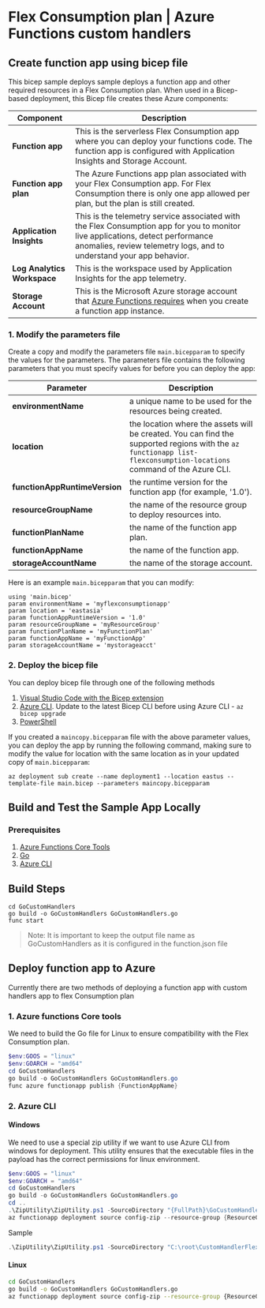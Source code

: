 # Flex Consumption plan | Azure Functions custom handlers

## Create function app using bicep file

This bicep sample deploys sample deploys a function app and other required resources in a Flex Consumption plan. When used in a Bicep-based deployment, this Bicep file creates these Azure components:

| Component | Description |
| ---- | ---- |
| **Function app** | This is the serverless Flex Consumption app where you can deploy your functions code. The function app is configured with Application Insights and Storage Account.|
| **Function app plan** | The Azure Functions app plan associated with your Flex Consumption app. For Flex Consumption there is only one app allowed per plan, but the plan is still created.|
| **Application Insights** | This is the telemetry service associated with the Flex Consumption app for you to monitor live applications, detect performance anomalies, review telemetry logs, and to understand your app behavior.|
| **Log Analytics Workspace** | This is the workspace used by Application Insights for the app telemetry.|
| **Storage Account** | This is the Microsoft Azure storage account that [Azure Functions requires](https://learn.microsoft.com/azure/azure-functions/storage-considerations) when you create a function app instance.|


### 1. Modify the parameters file

Create a copy and modify the parameters file `main.bicepparam` to specify the values for the parameters. The parameters file contains the following parameters that you must specify values for before you can deploy the app:

| Parameter | Description |
| ---- | ---- |
| **environmentName** | a unique name to be used for the resources being created.|
| **location** | the location where the assets will be created. You can find the supported regions with the `az functionapp list-flexconsumption-locations` command of the Azure CLI.|
| **functionAppRuntimeVersion** | the runtime version for the function app (for example, '1.0').|
| **resourceGroupName** | the name of the resource group to deploy resources into.|
| **functionPlanName** | the name of the function app plan.|
| **functionAppName** | the name of the function app.|
| **storageAccountName** | the name of the storage account.|

Here is an example `main.bicepparam` that you can modify:

```bicep
using 'main.bicep'
param environmentName = 'myflexconsumptionapp'
param location = 'eastasia'
param functionAppRuntimeVersion = '1.0'
param resourceGroupName = 'myResourceGroup'
param functionPlanName = 'myFunctionPlan'
param functionAppName = 'myFunctionApp'
param storageAccountName = 'mystorageacct'
```

### 2. Deploy the bicep file

You can deploy bicep file through one of the following methods
1. [Visual Studio Code with the Bicep extension](https://learn.microsoft.com/azure/azure-resource-manager/bicep/deploy-vscode)
2. [Azure CLI](https://learn.microsoft.com/azure/azure-resource-manager/bicep/deploy-cli). Update to the latest Bicep CLI before using Azure CLI - `az bicep upgrade`
3. [PowerShell](https://learn.microsoft.com/azure/azure-resource-manager/bicep/deploy-powershell)

If you created a `maincopy.bicepparam` file with the above parameter values, you can deploy the app by running the following command, making sure to modify the value for location with the same location as in your updated copy of `main.bicepparam`:

```
az deployment sub create --name deployment1 --location eastus --template-file main.bicep --parameters maincopy.bicepparam
```
## Build and Test the Sample App Locally

### Prerequisites
1. [Azure Functions Core Tools](https://learn.microsoft.com/en-us/azure/azure-functions/functions-run-local?tabs=windows%2Cisolated-process%2Cnode-v4%2Cpython-v2%2Chttp-trigger%2Ccontainer-apps&pivots=programming-language-csharp)
2. [Go](https://go.dev/doc/install)
3. [Azure CLI](https://learn.microsoft.com/en-us/cli/azure/install-azure-cli?view=azure-cli-latest)

## Build Steps

```
cd GoCustomHandlers
go build -o GoCustomHandlers GoCustomHandlers.go
func start
```
> Note: It is important to keep the output file name as GoCustomHandlers as it is configured in the function.json file

## Deploy function app to Azure

Currently there are two methods of deploying a function app with custom handlers app to flex Consumption plan

### 1. Azure functions Core tools

We need to build the Go file for Linux to ensure compatibility with the Flex Consumption plan.

```powershell
$env:GOOS = "linux"
$env:GOARCH = "amd64"
cd GoCustomHandlers
go build -o GoCustomHandlers GoCustomHandlers.go
func azure functionapp publish {FunctionAppName}
```

### 2. Azure CLI

#### Windows
We need to use a special zip utility if we want to use Azure CLI from windows for deployment. This utility ensures that the executable files in the payload has the correct permissions for linux environment.

```powershell
$env:GOOS = "linux"
$env:GOARCH = "amd64"
cd GoCustomHandlers
go build -o GoCustomHandlers GoCustomHandlers.go
cd ..
.\ZipUtility\ZipUtility.ps1 -SourceDirectory "{FullPath}\GoCustomHandlers" -OutputZipPath "{PathToZipFile}" -ExecutableFiles GoCustomHandlers
az functionapp deployment source config-zip --resource-group {ResourceGropName} --name {AppName} --src "{PathToZipFile}"
```

Sample
```powershell 
.\ZipUtility\ZipUtility.ps1 -SourceDirectory "C:\root\CustomHandlerFlex\GoCustomHandlers" -OutputZipPath "C:\root\CustomHandlerFlex\out.zip" -ExecutableFiles GoCustomHandlers
```

#### Linux

```Bash
cd GoCustomHandlers
go build -o GoCustomHandlers GoCustomHandlers.go
az functionapp deployment source config-zip --resource-group {ResourceGropName} --name {AppName} --src "{PathToZipFile}"
```